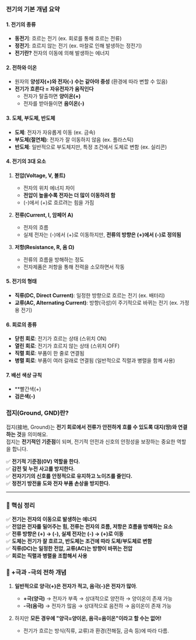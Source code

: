 
### **전기의 기본 개념 요약**

#### **1. 전기의 종류**

- **동전기**: 흐르는 전기 (ex. 회로를 통해 흐르는 전류)
- **정전기**: 흐르지 않는 전기 (ex. 마찰로 인해 발생하는 정전기)
- **전기란?** 전자의 이동에 의해 발생하는 에너지

#### **2. 전하와 이온**

- 원자의 **양성자(+)와 전자(-) 수는 같아야 중성** (환경에 따라 변할 수 있음)
- **전기가 흐른다 = 자유전자가 움직인다**
    - 전자가 탈출하면 **양이온(+)**
    - 전자를 받아들이면 **음이온(-)**

#### **3. 도체, 부도체, 반도체**

- **도체**: 전자가 자유롭게 이동 (ex. 금속)
- **부도체(절연체)**: 전자가 잘 이동하지 않음 (ex. 플라스틱)
- **반도체**: 일반적으로 부도체지만, 특정 조건에서 도체로 변함 (ex. 실리콘)

#### **4. 전기의 3대 요소**

1. **전압(Voltage, V, 볼트)**
    
    - 전자의 위치 에너지 차이
    - **전압이 높을수록 전자는 더 많이 이동하려 함**
    - (-)에서 (+)로 흐르려는 힘을 가짐
2. **전류(Current, I, 암페어 A)**
    
    - 전자의 흐름
    - 실제 전자는 (-)에서 (+)로 이동하지만, **전류의 방향은 (+)에서 (-)로 정의됨**
3. **저항(Resistance, R, 옴 Ω)**
    
    - 전류의 흐름을 방해하는 정도
    - 전자제품은 저항을 통해 전력을 소모하면서 작동

#### **5. 전기의 형태**

- **직류(DC, Direct Current)**: 일정한 방향으로 흐르는 전기 (ex. 배터리)
- **교류(AC, Alternating Current)**: 방향(극성)이 주기적으로 바뀌는 전기 (ex. 가정용 전기)

#### **6. 회로의 종류**

- **닫힌 회로**: 전기가 흐르는 상태 (스위치 ON)
- **열린 회로**: 전기가 흐르지 않는 상태 (스위치 OFF)
- **직렬 회로**: 부품이 한 줄로 연결됨
- **병렬 회로**: 부품이 여러 갈래로 연결됨 (일반적으로 직렬과 병렬을 함께 사용)

#### **7. 배선 색상 규칙**

- **빨간색(+)
- **검은색(-)**

### **접지(Ground, GND)란?**

접지(接地, Ground)는 **전기 회로에서 전류가 안전하게 흐를 수 있도록 대지(땅)와 연결하는 것**을 의미해요.  
접지는 **전기적인 기준점**이 되며, 전기적 안전과 신호의 안정성을 보장하는 중요한 역할을 합니다.

✅ **전기적 기준점(0V) 역할을 한다.**  
✅ **감전 및 누전 사고를 방지한다.**  
✅ **전자기기의 신호를 안정적으로 유지하고 노이즈를 줄인다.**  
✅ **정전기 방전을 도와 전자 부품 손상을 방지한다.**

---

### **📌 핵심 정리**

✅ **전기는 전자의 이동으로 발생하는 에너지**  
✅ **전압은 전자를 밀어주는 힘, 전류는 전자의 흐름, 저항은 흐름을 방해하는 요소**  
✅ **전류 방향은 (+) → (-), 실제 전자는 (-) → (+)로 이동**  
✅ **도체는 전기가 잘 흐르고, 반도체는 조건에 따라 도체/부도체로 변함**  
✅ **직류(DC)는 일정한 전압, 교류(AC)는 방향이 바뀌는 전압**  
✅ **회로는 직렬과 병렬을 조합해서 사용**

### **📌 +극과 -극의 전하 개념**

1. **일반적으로 양극(+)은 전자가 적고, 음극(-)은 전자가 많아**.
    
    - **+극(양극)** → 전자가 부족 → 상대적으로 양전하 → 양이온이 존재 가능
    - **-극(음극)** → 전자가 많음 → 상대적으로 음전하 → 음이온이 존재 가능
2. 하지만 **모든 경우에 "양극=양이온, 음극=음이온"이라고 할 수는 없어!**
    
    - 전기가 흐르는 방식(직류, 교류)과 환경(전해질, 금속 등)에 따라 다름.